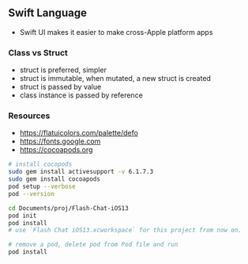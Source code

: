 ## Swift Language

- Swift UI makes it easier to make cross-Apple platform apps

### Class vs Struct

- struct is preferred, simpler
- struct is immutable, when mutated, a new struct is created
- struct is passed by value
- class instance is passed by reference

### Resources

- https://flatuicolors.com/palette/defo
- https://fonts.google.com
- https://cocoapods.org

```bash
# install cocopods
sudo gem install activesupport -v 6.1.7.3
sudo gem install cocoapods
pod setup --verbose
pod --version

cd Documents/proj/Flash-Chat-iOS13
pod init
pod install
# use `Flash Chat iOS13.xcworkspace` for this project from now on.

# remove a pod, delete pod from Pod file and run
pod install
```
